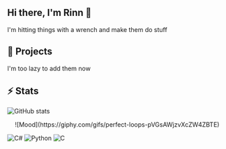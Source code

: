 ## Hi there, I'm Rinn 👋
I'm hitting things with a wrench and make them do stuff

## 🔭 Projects
I'm too lazy to add them now

## ⚡ Stats
![GitHub stats](https://github-readme-stats.vercel.app/api?username=AkumaRinn&show_icons=true&theme=radical)

<p align="center">
  ![Mood](https://giphy.com/gifs/perfect-loops-pVGsAWjzvXcZW4ZBTE)
</p>


![C#](https://img.shields.io/badge/C%23-239120?style=for-the-badge&logo=c-sharp&logoColor=white)
![Python](https://img.shields.io/badge/Python-3776AB?style=for-the-badge&logo=python&logoColor=white)
![C](https://img.shields.io/badge/C-555555?style=for-the-badge&logo=c&logoColor=white)

<!--
**AkumaRinn/AkumaRinn** is a ✨ _special_ ✨ repository because its `README.md` (this file) appears on your GitHub profile.

Here are some ideas to get you started:

-🔭 I’m currently working on ...
- 🌱 I’m currently learning ...
- 👯 I’m looking to collaborate on ...
- 🤔 I’m looking for help with ...
- 💬 Ask me about ...
- 📫 How to reach me: ...
- 😄 Pronouns: ...
- ⚡ Fun fact: ...
-->
